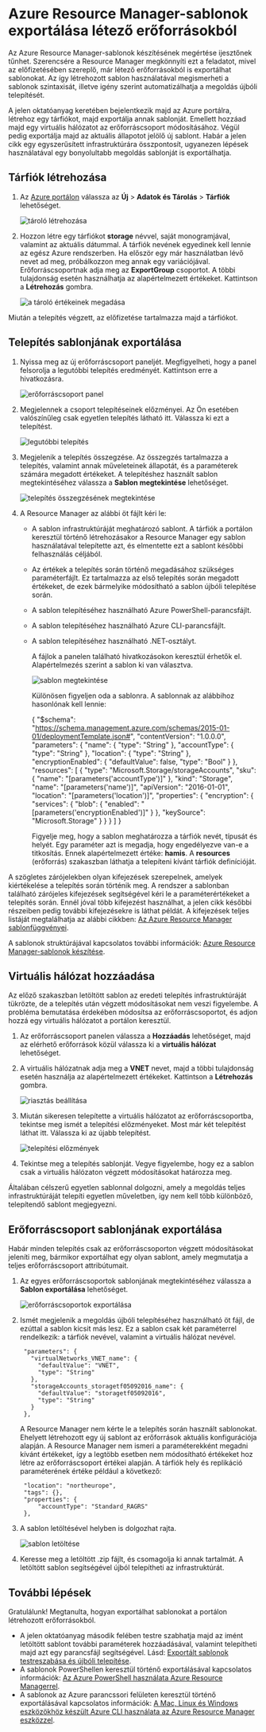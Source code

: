 <properties
    pageTitle="Azure Resource Manager-sablonok exportálása | Microsoft Azure"
    description="Az Azure Resource Manager használatával sablonokat exportálhat létező erőforráscsoportokból."
    services="azure-resource-manager"
    documentationCenter=""
    authors="tfitzmac"
    manager="timlt"
    editor="tysonn"/>

<tags
    ms.service="azure-resource-manager"
    ms.workload="multiple"
    ms.tgt_pltfrm="na"
    ms.devlang="na"
    ms.topic="get-started-article"
    ms.date="05/10/2016"
    ms.author="tomfitz"/>

# Azure Resource Manager-sablonok exportálása létező erőforrásokból

Az Azure Resource Manager-sablonok készítésének megértése ijesztőnek tűnhet. Szerencsére a Resource Manager megkönnyíti ezt a feladatot, mivel az előfizetésében szereplő, már létező erőforrásokból is exportálhat sablonokat. Az így létrehozott sablon használatával megismerheti a sablonok szintaxisát, illetve igény szerint automatizálhatja a megoldás újbóli telepítését.

A jelen oktatóanyag keretében bejelentkezik majd az Azure portálra, létrehoz egy tárfiókot, majd exportálja annak sablonját. Emellett hozzáad majd egy virtuális hálózatot az erőforráscsoport módosításához. Végül pedig exportálja majd az aktuális állapotot jelölő új sablont. Habár a jelen cikk egy egyszerűsített infrastruktúrára összpontosít, ugyanezen lépések használatával egy bonyolultabb megoldás sablonját is exportálhatja.

## Tárfiók létrehozása

1. Az [Azure portálon](https://portal.azure.com) válassza az **Új** > **Adatok és Tárolás** > **Tárfiók** lehetőséget.

      ![tároló létrehozása](./media/resource-manager-export-template/create-storage.png)

2. Hozzon létre egy tárfiókot **storage** névvel, saját monogramjával, valamint az aktuális dátummal. A tárfiók nevének egyedinek kell lennie az egész Azure rendszerben. Ha először egy már használatban lévő nevet ad meg, próbálkozzon meg annak egy variációjával. Erőforráscsoportnak adja meg az **ExportGroup** csoportot. A többi tulajdonság esetén használhatja az alapértelmezett értékeket. Kattintson a **Létrehozás** gombra.

      ![a tároló értékeinek megadása](./media/resource-manager-export-template/provide-storage-values.png)

Miután a telepítés végzett, az előfizetése tartalmazza majd a tárfiókot.

## Telepítés sablonjának exportálása

1. Nyissa meg az új erőforráscsoport paneljét. Megfigyelheti, hogy a panel felsorolja a legutóbbi telepítés eredményét. Kattintson erre a hivatkozásra.

      ![erőforráscsoport panel](./media/resource-manager-export-template/resource-group-blade.png)

2. Megjelennek a csoport telepítéseinek előzményei. Az Ön esetében valószínűleg csak egyetlen telepítés látható itt. Válassza ki ezt a telepítést.

     ![legutóbbi telepítés](./media/resource-manager-export-template/last-deployment.png)

3. Megjelenik a telepítés összegzése. Az összegzés tartalmazza a telepítés, valamint annak műveleteinek állapotát, és a paraméterek számára megadott értékeket. A telepítéshez használt sablon megtekintéséhez válassza a **Sablon megtekintése** lehetőséget.

     ![telepítés összegzésének megtekintése](./media/resource-manager-export-template/deployment-summary.png)

4. A Resource Manager az alábbi öt fájlt kéri le:

   - A sablon infrastruktúráját meghatározó sablont. A tárfiók a portálon keresztül történő létrehozásakor a Resource Manager egy sablon használatával telepítette azt, és elmentette ezt a sablont későbbi felhasználás céljából.

   - Az értékek a telepítés során történő megadásához szükséges paraméterfájlt. Ez tartalmazza az első telepítés során megadott értékeket, de ezek bármelyike módosítható a sablon újbóli telepítése során.

   - A sablon telepítéséhez használható Azure PowerShell-parancsfájlt.

   - A sablon telepítéséhez használható Azure CLI-parancsfájlt.

   - A sablon telepítéséhez használható .NET-osztályt.

     A fájlok a panelen található hivatkozásokon keresztül érhetők el. Alapértelmezés szerint a sablon ki van választva.

       ![sablon megtekintése](./media/resource-manager-export-template/view-template.png)

     Különösen figyeljen oda a sablonra. A sablonnak az alábbihoz hasonlónak kell lennie:

        {      "$schema": "https://schema.management.azure.com/schemas/2015-01-01/deploymentTemplate.json#",      "contentVersion": "1.0.0.0",      "parameters": {        "name": {          "type": "String"        },        "accountType": {          "type": "String"        },        "location": {          "type": "String"        },        "encryptionEnabled": {          "defaultValue": false,          "type": "Bool"        }      },      "resources": [        {          "type": "Microsoft.Storage/storageAccounts",          "sku": {            "name": "[parameters('accountType')]"          },          "kind": "Storage",          "name": "[parameters('name')]",          "apiVersion": "2016-01-01",          "location": "[parameters('location')]",          "properties": {            "encryption": {              "services": {                "blob": {                  "enabled": "[parameters('encryptionEnabled')]"                }              },              "keySource": "Microsoft.Storage"            }          }        }      ]    }

     Figyelje meg, hogy a sablon meghatározza a tárfiók nevét, típusát és helyét. Egy paraméter azt is megadja, hogy engedélyezve van-e a titkosítás. Ennek alapértelmezett értéke: **hamis**. A **resources** (erőforrás) szakaszban láthatja a telepíteni kívánt tárfiók definícióját.

A szögletes zárójelekben olyan kifejezések szerepelnek, amelyek kiértékelése a telepítés során történik meg. A rendszer a sablonban található zárójeles kifejezések segítségével kéri le a paraméterértékeket a telepítés során. Ennél jóval több kifejezést használhat, a jelen cikk későbbi részeiben pedig további kifejezésekre is láthat példát. A kifejezések teljes listáját megtalálhatja az alábbi cikkben: [Az Azure Resource Manager sablonfüggvényei](resource-group-template-functions.md).

A sablonok struktúrájával kapcsolatos további információk: [Azure Resource Manager-sablonok készítése](resource-group-authoring-templates.md).

## Virtuális hálózat hozzáadása

Az előző szakaszban letöltött sablon az eredeti telepítés infrastruktúráját tükrözte, de a telepítés után végzett módosításokat nem veszi figyelembe.
A probléma bemutatása érdekében módosítsa az erőforráscsoportot, és adjon hozzá egy virtuális hálózatot a portálon keresztül.

1. Az erőforráscsoport panelen válassza a **Hozzáadás** lehetőséget, majd az elérhető erőforrások közül válassza ki a **virtuális hálózat** lehetőséget.

2. A virtuális hálózatnak adja meg a **VNET** nevet, majd a többi tulajdonság esetén használja az alapértelmezett értékeket. Kattintson a **Létrehozás** gombra.

      ![riasztás beállítása](./media/resource-manager-export-template/create-vnet.png)

3. Miután sikeresen telepítette a virtuális hálózatot az erőforráscsoportba, tekintse meg ismét a telepítési előzményeket. Most már két telepítést láthat itt. Válassza ki az újabb telepítést.

      ![telepítési előzmények](./media/resource-manager-export-template/deployment-history.png)

4. Tekintse meg a telepítés sablonját. Vegye figyelembe, hogy ez a sablon csak a virtuális hálózaton végzett módosításokat határozza meg.

Általában célszerű egyetlen sablonnal dolgozni, amely a megoldás teljes infrastruktúráját telepíti egyetlen műveletben, így nem kell több különböző, telepítendő sablont megjegyezni.


## Erőforráscsoport sablonjának exportálása

Habár minden telepítés csak az erőforráscsoporton végzett módosításokat jeleníti meg, bármikor exportálhat egy olyan sablont, amely megmutatja a teljes erőforráscsoport attribútumait.  

1. Az egyes erőforráscsoportok sablonjának megtekintéséhez válassza a **Sablon exportálása** lehetőséget.

      ![erőforráscsoportok exportálása](./media/resource-manager-export-template/export-resource-group.png)

2. Ismét megjelenik a megoldás újbóli telepítéséhez használható öt fájl, de ezúttal a sablon kicsit más lesz. Ez a sablon csak két paraméterrel rendelkezik: a tárfiók nevével, valamint a virtuális hálózat nevével.

        "parameters": {
          "virtualNetworks_VNET_name": {
            "defaultValue": "VNET",
            "type": "String"
          },
          "storageAccounts_storagetf05092016_name": {
            "defaultValue": "storagetf05092016",
            "type": "String"
          }
        },

     A Resource Manager nem kérte le a telepítés során használt sablonokat. Ehelyett létrehozott egy új sablont az erőforrások aktuális konfigurációja alapján. A Resource Manager nem ismeri a paraméterekként megadni kívánt értékeket, így a legtöbb esetben nem módosítható értékeket hoz létre az erőforráscsoport értékei alapján. A tárfiók hely és replikáció paraméterének értéke például a következő:

        "location": "northeurope",
        "tags": {},
        "properties": {
            "accountType": "Standard_RAGRS"
        },

3. A sablon letöltésével helyben is dolgozhat rajta.

      ![sablon letöltése](./media/resource-manager-export-template/download-template.png)

4. Keresse meg a letöltött .zip fájlt, és csomagolja ki annak tartalmát. A letöltött sablon segítségével újból telepítheti az infrastruktúrát.

## További lépések

Gratulálunk! Megtanulta, hogyan exportálhat sablonokat a portálon létrehozott erőforrásokból.

- A jelen oktatóanyag második felében testre szabhatja majd az imént letöltött sablont további paraméterek hozzáadásával, valamint telepítheti majd azt egy parancsfájl segítségével. Lásd: [Exportált sablonok testreszabása és újbóli telepítése](resource-manager-customize-template.md).
- A sablonok PowerShellen keresztül történő exportálásával kapcsolatos információk: [Az Azure PowerShell használata Azure Resource Managerrel](powershell-azure-resource-manager.md).
- A sablonok az Azure parancssori felületen keresztül történő exportálásával kapcsolatos információk: [A Mac, Linux és Windows eszközökhöz készült Azure CLI használata az Azure Resource Manager eszközzel](xplat-cli-azure-resource-manager.md).



<!--HONumber=Jun16_HO2--->


